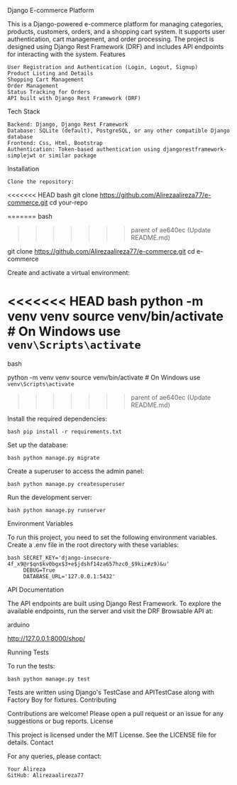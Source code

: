 Django E-commerce Platform

This is a Django-powered e-commerce platform for managing categories, products, customers, orders, and a shopping cart system. It supports user authentication, cart management, and order processing. The project is designed using Django Rest Framework (DRF) and includes API endpoints for interacting with the system.
Features

    User Registration and Authentication (Login, Logout, Signup)
    Product Listing and Details
    Shopping Cart Management
    Order Management
    Status Tracking for Orders
    API built with Django Rest Framework (DRF)

Tech Stack

    Backend: Django, Django Rest Framework
    Database: SQLite (default), PostgreSQL, or any other compatible Django database
    Frontend: Css, Html, Bootstrap
    Authentication: Token-based authentication using djangorestframework-simplejwt or similar package

Installation

    Clone the repository:

<<<<<<< HEAD
    bash git clone https://github.com/Alirezaalireza77/e-commerce.git
         cd your-repo

=======
    bash
>>>>>>> parent of ae640ec (Update README.md)

git clone https://github.com/Alirezaalireza77/e-commerce.git
cd e-commerce

Create and activate a virtual environment:

<<<<<<< HEAD
    bash python -m venv venv
         source venv/bin/activate  # On Windows use `venv\Scripts\activate`
=======
bash

python -m venv venv
source venv/bin/activate  # On Windows use `venv\Scripts\activate`
>>>>>>> parent of ae640ec (Update README.md)

Install the required dependencies:

    bash pip install -r requirements.txt



Set up the database:

    bash python manage.py migrate



Create a superuser to access the admin panel:

    bash python manage.py createsuperuser



Run the development server:

    bash python manage.py runserver

    

Environment Variables

To run this project, you need to set the following environment variables. Create a .env file in the root directory with these variables:

    bash SECRET_KEY='django-insecure-4f_x9@r$qn$kv0bgx$3+e$jdshf14za657hzc0_$9kiz#z9)&u'
         DEBUG=True
         DATABASE_URL='127.0.0.1:5432'



API Documentation

The API endpoints are built using Django Rest Framework. To explore the available endpoints, run the server and visit the DRF Browsable API at:

arduino

http://127.0.0.1:8000/shop/

Running Tests

To run the tests:

    bash python manage.py test



Tests are written using Django's TestCase and APITestCase along with Factory Boy for fixtures.
Contributing

Contributions are welcome! Please open a pull request or an issue for any suggestions or bug reports.
License 

This project is licensed under the MIT License. See the LICENSE file for details.
Contact

For any queries, please contact:

    Your Alireza
    GitHub: Alirezaalireza77
